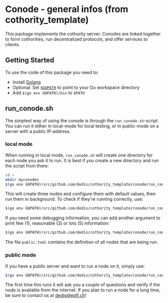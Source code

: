# Conode - general infos (from cothority_template)

This package implements the cothority server. Conodes are linked together to form cothorities, run decentralized protocols, and offer services to clients.

## Getting Started

To use the code of this package you need to:

-  Install [Golang](https://golang.org/doc/install)
-  Optional: Set [`$GOPATH`](https://golang.org/doc/code.html#GOPATH) to point to your Go workspace directory 
-  Add `$(go env GOPATH)/bin` to `$PATH` 

## run_conode.sh

The simplest way of using the conode is through the `run_conode.sh`-script. You can
run it either in local-mode for local testing, or in public-mode on a server
with a public IP-address.

### local mode

When running in local mode, `run_conode.sh` will create one directory for each
node you ask it to run. It is best if you create a new directory and run
the script from there:

```bash
cd ~
mkdir myconodes
$(go env GOPATH)/src/github.com/dedis/cothority_template/conode/run_conode.sh local 3
```

This will create three nodes and configure them with default values, then run
them in background. To check if they're running correctly, use: 


```bash
$(go env GOPATH)/src/github.com/dedis/cothority_template/conode/run_conode.sh check
```

If you need some debugging information, you can add another argument to print
few (1), reasonable (3) or lots (5) information:

```bash
$(go env GOPATH)/src/github.com/dedis/cothority_template/conode/run_conode.sh local 3 3
```

The file `public.toml` contains the definition of all nodes that are being run.

### public mode

If you have a public server and want to run a node on it, simply use:

```bash
$(go env GOPATH)/src/github.com/dedis/cothority_template/conode/run_conode.sh public
```

The first time this runs it will ask you a couple of questions and verify if
the node is available from the internet. If you plan to run a node for a long
time, be sure to contact us at dedis@epfl.ch!